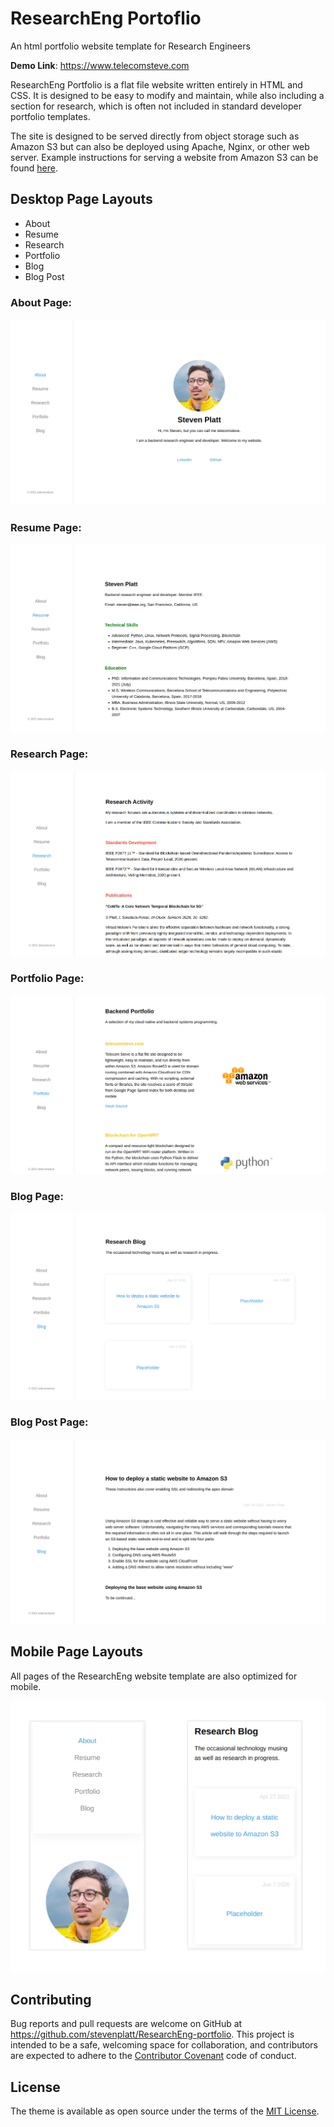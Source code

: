 # ResearchEng Portoflio
An html portfolio website template for Research Engineers 

**Demo Link**: https://www.telecomsteve.com

ResearchEng Portfolio is a flat file website written entirely in HTML and CSS. It is designed to be easy to modify and maintain, while also including a section for research, which is often not included in standard developer portfolio templates.

The site is designed to be served directly from object storage such as Amazon S3 but can also be deployed using Apache, Nginx, or other web server. Example instructions for serving a website from Amazon S3 can be found [here](https://medium.com/@kyle.galbraith/how-to-host-a-website-on-s3-without-getting-lost-in-the-sea-e2b82aa6cd38).

## Desktop Page Layouts

- About
- Resume
- Research
- Portfolio
- Blog
- Blog Post
 
### About Page:

![ResearchEng preview](/img/screenshots/about_page.png)


### Resume Page: 

![ResearchEng preview](/img/screenshots/resume_page.png)

### Research Page:

![ResearchEng preview](/img/screenshots/research_page.png)

### Portfolio Page:

![ResearchEng preview](/img/screenshots/portfolio_page.png)

### Blog Page:

![ResearchEng preview](/img/screenshots/blog_page.png)

### Blog Post Page:

![ResearchEng preview](/img/screenshots/blog_post_page.png)



## Mobile Page Layouts

All pages of the ResearchEng website template are also optimized for mobile. 

![ResearchEng preview](/img/screenshots/mobile_layout.png)

## Contributing

Bug reports and pull requests are welcome on GitHub at https://github.com/stevenplatt/ResearchEng-portfolio. This project is intended to be a safe, welcoming space for collaboration, and contributors are expected to adhere to the [Contributor Covenant](http://contributor-covenant.org) code of conduct.

## License

The theme is available as open source under the terms of the [MIT License](https://opensource.org/licenses/MIT).

